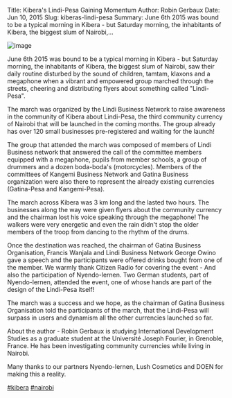 Title: Kibera's Lindi-Pesa Gaining Momentum
Author: Robin Gerbaux
Date: Jun 10, 2015
Slug: kiberas-lindi-pesa
Summary: June 6th 2015 was bound to be a typical morning in Kibera - but Saturday morning, the inhabitants of Kibera, the biggest slum of Nairobi,...

![image](/images/blog/kiberas-lindi-pesa1.webp)

June 6th 2015 was bound to be a typical morning in Kibera - but Saturday
morning, the inhabitants of Kibera, the biggest slum of Nairobi, saw
their daily routine disturbed by the sound of children, tamtam, klaxons
and a megaphone when a vibrant and empowered group marched through the
streets, cheering and distributing flyers about something called
"Lindi-Pesa".

The march was organized by the Lindi Business Network to raise awareness
in the community of Kibera about Lindi-Pesa, the third community
currency of Nairobi that will be launched in the coming months. The
group already has over 120 small businesses pre-registered and waiting
for the launch!

The group that attended the march was composed of members of Lindi
Business network that answered the call of the committee members
equipped with a megaphone, pupils from member schools, a group of
drummers and a dozen boda-boda's (motorcycles). Members of the
committees of Kangemi Business Network and Gatina Business organization
were also there to represent the already existing currencies
(Gatina-Pesa and Kangemi-Pesa).

The march across Kibera was 3 km long and the lasted two hours. The
businesses along the way were given flyers about the community currency
and the chairman lost his voice speaking through the megaphone! The
walkers were very energetic and even the rain didn't stop the older
members of the troop from dancing to the rhythm of the drums.

Once the destination was reached, the chairman of Gatina Business
Organisation, Francis Wanjala and Lindi Business Network George Owino
gave a speech and the participants were offered drinks bought from one
of the member. We warmly thank Citizen Radio for covering the event -
And also the participation of Nyendo-lernen. Two German students, part
of Nyendo-lernen, attended the event, one of whose hands are part of the
design of the Lindi-Pesa itself!

The march was a success and we hope, as the chairman of Gatina Business
Organisation told the participants of the march, that the Lindi-Pesa
will surpass in users and dynamism all the other currencies launched so
far.

About the author - Robin Gerbaux is studying International Development
Studies as a graduate student at the Université Joseph Fourier, in
Grenoble, France. He has been investigating community currencies while
living in Nairobi.

Many thanks to our partners Nyendo-lernen, Lush Cosmetics and DOEN for
making this a reality.

[#kibera](https://www.grassrootseconomics.org/blog/hashtags/kibera)
[#nairobi](https://www.grassrootseconomics.org/blog/hashtags/nairobi)
